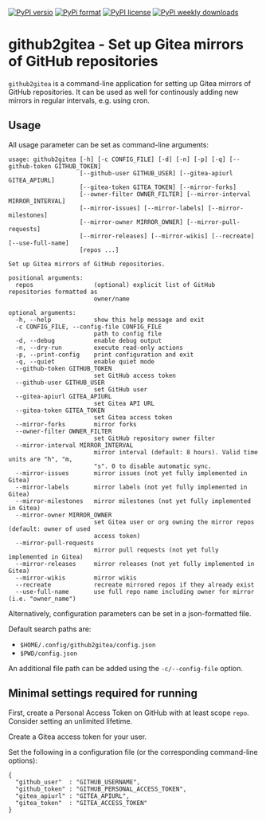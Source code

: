[![PyPI versio](https://img.shields.io/pypi/v/github2gitea)](https://pypi.org/project/github2gitea/)
[![PyPi format](https://img.shields.io/pypi/format/github2gitea)](https://pypi.org/project/github2gitea/)
[![PyPI license](https://img.shields.io/pypi/l/github2gitea)](https://pypi.org/project/github2gitea/)
[![PyPi weekly downloads](https://img.shields.io/pypi/dw/github2gitea)](https://pypi.org/project/github2gitea/)

# github2gitea - Set up Gitea mirrors of GitHub repositories

`github2gitea` is a command-line application for setting up Gitea
mirrors of GitHub repositories. It can be used as well for continously
adding new mirrors in regular intervals, e.g. using cron.

## Usage

All usage parameter can be set as command-line arguments:

```
usage: github2gitea [-h] [-c CONFIG_FILE] [-d] [-n] [-p] [-q] [--github-token GITHUB_TOKEN]
                    [--github-user GITHUB_USER] [--gitea-apiurl GITEA_APIURL]
                    [--gitea-token GITEA_TOKEN] [--mirror-forks]
                    [--owner-filter OWNER_FILTER] [--mirror-interval MIRROR_INTERVAL]
                    [--mirror-issues] [--mirror-labels] [--mirror-milestones]
                    [--mirror-owner MIRROR_OWNER] [--mirror-pull-requests]
                    [--mirror-releases] [--mirror-wikis] [--recreate] [--use-full-name]
                    [repos ...]

Set up Gitea mirrors of GitHub repositories.

positional arguments:
  repos                 (optional) explicit list of GitHub repositories formatted as
                        owner/name

optional arguments:
  -h, --help            show this help message and exit
  -c CONFIG_FILE, --config-file CONFIG_FILE
                        path to config file
  -d, --debug           enable debug output
  -n, --dry-run         execute read-only actions
  -p, --print-config    print configuration and exit
  -q, --quiet           enable quiet mode
  --github-token GITHUB_TOKEN
                        set GitHub access token
  --github-user GITHUB_USER
                        set GitHub user
  --gitea-apiurl GITEA_APIURL
                        set Gitea API URL
  --gitea-token GITEA_TOKEN
                        set Gitea access token
  --mirror-forks        mirror forks
  --owner-filter OWNER_FILTER
                        set GitHub repository owner filter
  --mirror-interval MIRROR_INTERVAL
                        mirror interval (default: 8 hours). Valid time units are "h", "m,
                        "s". 0 to disable automatic sync.
  --mirror-issues       mirror issues (not yet fully implemented in Gitea)
  --mirror-labels       mirror labels (not yet fully implemented in Gitea)
  --mirror-milestones   mirror milestones (not yet fully implemented in Gitea)
  --mirror-owner MIRROR_OWNER
                        set Gitea user or org owning the mirror repos (default: owner of used
                        access token)
  --mirror-pull-requests
                        mirror pull requests (not yet fully implemented in Gitea)
  --mirror-releases     mirror releases (not yet fully implemented in Gitea)
  --mirror-wikis        mirror wikis
  --recreate            recreate mirrored repos if they already exist
  --use-full-name       use full repo name including owner for mirror (i.e. "owner_name")
```

Alternatively, configuration parameters can be set in a json-formatted
file.

Default search paths are:
* `$HOME/.config/github2gitea/config.json`
* `$PWD/config.json`

An additional file path can be added using the `-c/--config-file`
option.

## Minimal settings required for running

First, create a Personal Access Token on GitHub with at least scope
`repo`. Consider setting an unlimited lifetime.

Create a Gitea access token for your user.

Set the following in a configuration file (or the corresponding
command-line options):

```
{
  "github_user"  : "GITHUB_USERNAME",
  "github_token" : "GITHUB_PERSONAL_ACCESS_TOKEN",
  "gitea_apiurl" : "GITEA_APIURL",
  "gitea_token"  : "GITEA_ACCESS_TOKEN"
}
```
